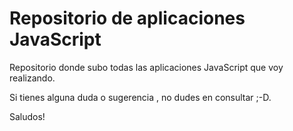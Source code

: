 # Repositorio de aplicaciones JavaScript

Repositorio donde subo todas las aplicaciones JavaScript que voy realizando.

Si tienes alguna duda o sugerencia , no dudes en consultar ;-D.

Saludos!
